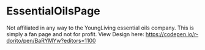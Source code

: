 # EssentialOilsPage
Not affiliated in any way to the YoungLiving essential oils company. This is simply a fan page and not for profit.
View Design here: https://codepen.io/r-dorito/pen/BaRYMYw?editors=1100

